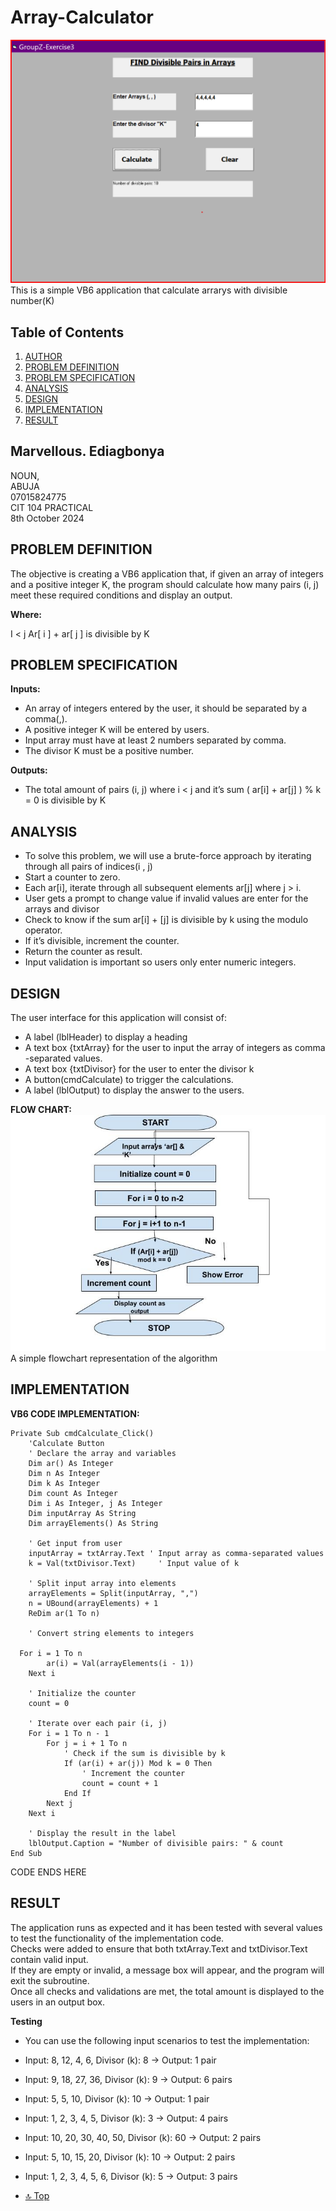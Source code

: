 # Array-Calculator
![Preview of project](https://github.com/marveeygoodlife/Array-Converter/blob/main/images/Screenshot%202024-10-08%20141624.png)
 This is a simple VB6 application that calculate arrarys with divisible number(K)

 
## Table of Contents

1. [AUTHOR](#marvellous-ediagbonya)
1. [PROBLEM DEFINITION](#problem-definition)
2. [PROBLEM SPECIFICATION](#problem-specification)
3. [ANALYSIS](#analysis)
4. [DESIGN](#design)
5. [IMPLEMENTATION](#implementation)
5. [RESULT](#result)

## Marvellous. Ediagbonya 
NOUN,  
ABUJA  
07015824775  
CIT 104 PRACTICAL  
8th October 2024   

## PROBLEM DEFINITION

The objective is creating a VB6 application that, if given an array of integers and a positive integer K, the program should calculate how many pairs (i, j) meet these required conditions and display an output.

<strong>Where:</strong>

I < j Ar[ i ] + ar[ j ] is divisible by K

## PROBLEM SPECIFICATION

<strong>Inputs:</strong>

- An array  of integers entered by the user, it should be separated by a comma(,).
- A positive integer K will be entered by users.
- Input array must have at least 2 numbers separated by comma.
- The divisor K must be a positive number.

<strong>Outputs:</strong>

 - The total amount of pairs (i,  j) where i < j and it’s sum ( ar[i] + ar[j] ) % k = 0 is divisible by K

## ANALYSIS

- To solve this problem, we will use a brute-force approach by iterating through all pairs of indices(i , j)
- Start a counter to zero.
- Each ar[i], iterate through all subsequent elements ar[j] where j > i.
- User gets a prompt to change value  if invalid values are enter for the arrays and divisor
- Check to know if the sum ar[i] + [j] is divisible by k using the modulo operator.
- If it’s divisible, increment the counter.
- Return the counter as result.
- Input validation is important so users only enter numeric integers.

## DESIGN

The user interface for this application will consist of:

- A label (lblHeader) to display a heading
- A text box {txtArray} for the user to input the array of integers as comma -separated values.
- A text box {txtDivisor} for the user to enter the divisor k
- A button(cmdCalculate) to trigger the calculations.
- A label (lblOutput) to display the answer to the users.

<strong>FLOW CHART:</strong>
![Flowchart](https://github.com/marveeygoodlife/Array-Converter/blob/main/images/Exercise%203.jpg)
A simple flowchart representation of the algorithm

## IMPLEMENTATION

<strong>VB6 CODE IMPLEMENTATION:</strong>

```vb6
Private Sub cmdCalculate_Click()
    'Calculate Button
    ' Declare the array and variables
    Dim ar() As Integer
    Dim n As Integer
    Dim k As Integer
    Dim count As Integer
    Dim i As Integer, j As Integer
    Dim inputArray As String
    Dim arrayElements() As String
    
    ' Get input from user
    inputArray = txtArray.Text ' Input array as comma-separated values
    k = Val(txtDivisor.Text)     ' Input value of k
    
    ' Split input array into elements
    arrayElements = Split(inputArray, ",")
    n = UBound(arrayElements) + 1
    ReDim ar(1 To n)
    
    ' Convert string elements to integers

  For i = 1 To n
        ar(i) = Val(arrayElements(i - 1))
    Next i
    
    ' Initialize the counter
    count = 0
    
    ' Iterate over each pair (i, j)
    For i = 1 To n - 1
        For j = i + 1 To n
            ' Check if the sum is divisible by k
            If (ar(i) + ar(j)) Mod k = 0 Then
                ' Increment the counter
                count = count + 1
            End If
        Next j
    Next i
    
    ' Display the result in the label
    lblOutput.Caption = "Number of divisible pairs: " & count
End Sub
```
CODE ENDS HERE



 ## RESULT

The application runs as expected and it has been tested with several values to test the functionality of the implementation code.  
Checks were added to ensure that both txtArray.Text and txtDivisor.Text contain valid input.   
If they are empty or invalid, a message box will appear, and the program will exit the subroutine.  
Once all checks and validations are met, the total amount is displayed to the users in an output box.  

<strong>Testing</strong>

- You can use the following input scenarios to test the implementation:
- Input: 8, 12, 4, 6, Divisor (k): 8 → Output: 1 pair
- Input: 9, 18, 27, 36, Divisor (k): 9 → Output: 6 pairs
- Input: 5, 5, 10, Divisor (k): 10 → Output: 1 pair
- Input: 1, 2, 3, 4, 5, Divisor (k): 3 → Output: 4 pairs
- Input: 10, 20, 30, 40, 50, Divisor (k): 60 → Output: 2 pairs
- Input: 5, 10, 15, 20, Divisor (k): 10 → Output: 2 pairs
 - Input: 1, 2, 3, 4, 5, 6, Divisor (k): 5 → Output: 3 pairs




-  [🔝 Top](#array-calculator)
